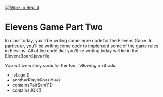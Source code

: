 [![Work in Repl.it](https://classroom.github.com/assets/work-in-replit-14baed9a392b3a25080506f3b7b6d57f295ec2978f6f33ec97e36a161684cbe9.svg)](https://classroom.github.com/online_ide?assignment_repo_id=3891674&assignment_repo_type=AssignmentRepo)
# Elevens Game Part Two

In class today, you'll be writing some more code for the Elevens Game. In particular, you'll be writing some code to implement some of the game rules in Elevens. All of the code that you'll be writing today will be in the ElevensBoard.java file. 

You will be writing code for the four following methods:
* isLegal()
* anotherPlayIsPossible()
* containsPairSum11()
* containsJQK()